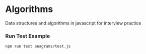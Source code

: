# Algorithms
Data structures and algorithms in javascript for interview practice

### Run Test Example
```
npm run text anagrams/test.js
```
